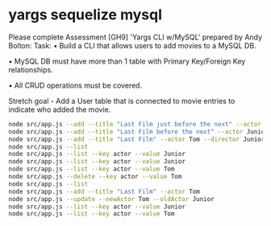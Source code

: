 # yargs sequelize mysql

Please complete Assessment [GH9] 'Yargs CLI w/MySQL' prepared by Andy Bolton: Task:
• Build a CLI that allows users to add movies to a
MySQL DB.

• MySQL DB must have more than 1 table with
Primary Key/Foreign Key relationships.

• All CRUD operations must be covered.

Stretch goal - Add a User table that is connected
to movie entries to indicate who added the
movie.

```zsh
node src/app.js --add --title "Last Film just before the next" --actor Junior
node src/app.js --add --title "Last Film before the next" --actor Junior
node src/app.js --add --title "Last Film" --actor Tom --director Junior
node src/app.js --list
node src/app.js --list --key actor --value Junior
node src/app.js --list --key actor --value Junior
node src/app.js --list --key actor --value Tom
node src/app.js --delete --key actor --value Tom
node src/app.js --list
node src/app.js --add --title "Last Film" --actor Tom
node src/app.js --update --newActor Tom --oldActor Junior
node src/app.js --list --key actor --value Junior
node src/app.js --list --key actor --value Tom
```
